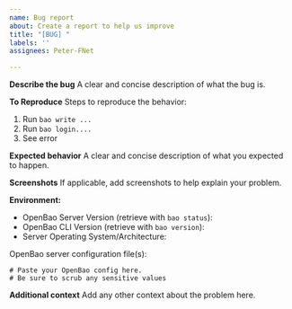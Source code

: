 ```yaml
---
name: Bug report
about: Create a report to help us improve
title: "[BUG] "
labels: ''
assignees: Peter-FNet

---
```


<!-- Please reserve GitHub issues only for the Securosys HSM REST integration.

- OpenBao specific issues shall be placed on the [openbao project](https://github.com/openbao/issues).

- For OpenBao specific questions, the best place to get answers is on the [discussion forum](https://discuss.hashicorp.com/c/vault), as they will get more visibility from experienced users than the issue tracker.

- REST/TSB or HSM questions, issues, and feature requests shall be handled via the [Securosys Support Portal](https://support.securosys.com).
-->

**Describe the bug**
A clear and concise description of what the bug is.

**To Reproduce**
Steps to reproduce the behavior:
1. Run `bao write ...`
2. Run `bao login....`
3. See error

**Expected behavior**
A clear and concise description of what you expected to happen.

**Screenshots**
If applicable, add screenshots to help explain your problem.

**Environment:**
* OpenBao Server Version (retrieve with `bao status`):
* OpenBao CLI Version (retrieve with `bao version`):
* Server Operating System/Architecture:

OpenBao server configuration file(s):

```hcl
# Paste your OpenBao config here.
# Be sure to scrub any sensitive values
```

**Additional context**
Add any other context about the problem here.
